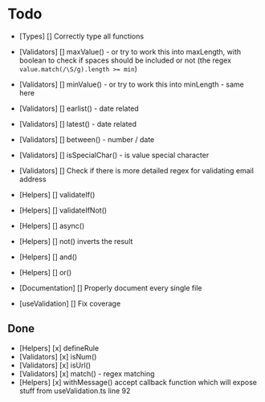 # Todo

- [Types] [] Correctly type all functions

- [Validators] [] maxValue() - or try to work this into maxLength, with boolean to check if spaces should be included or not (the regex `value.match(/\S/g).length >= min`)
- [Validators] [] minValue() - or try to work this into minLength - same here
- [Validators] [] earlist() - date related
- [Validators] [] latest() - date related
- [Validators] [] between() - number / date
- [Validators] [] isSpecialChar() - is value special character
- [Validators] [] Check if there is more detailed regex for validating email
  address

- [Helpers] [] validateIf()
- [Helpers] [] validateIfNot()
- [Helpers] [] async()
- [Helpers] [] not() inverts the result
- [Helpers] [] and()
- [Helpers] [] or()

- [Documentation] [] Properly document every single file

- [useValidation] [] Fix coverage

## Done

- [Helpers] [x] defineRule
- [Validators] [x] isNum()
- [Validators] [x] isUrl()
- [Validators] [x] match() - regex matching
- [Helpers] [x] withMessage() accept callback function which will expose stuff from useValidation.ts line 92
